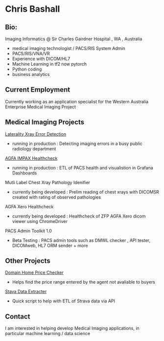 # Chris Bashall 

## Bio:
Imaging Informatics @ Sir Charles Gairdner Hospital , WA , Australia
- medical imaging technologist / PACS/RIS System Admin
- PACS/RIS/VNA/VR
- Experience with DICOM/HL7
- Machine Learning in tf2 now pytorch
- Python coding
- business analytics


## Current Employment

Currently working as an application specialist for the Western Australia Enterprise Medical Imaging Project

## Medical Imaging Projects


[Laterality Xray Error Detection](https://github.com/bashallc/ML_Laterality/)
- running in production : Detecting imaging errors in a busy public radiology department

[AGFA IMPAX Healthcheck](https://github.com/bashallc/IMPAX-Healthcheck)
- running in production : ETL of PACS health and visualistion in Grafana Dashboards

Mutli Label Chest Xray Pathology Idenifier
- currently being developed : Prelim reading of chest xrays with DICOMSR created with rating of observed pathologies

AGFA Xero Healthcheck
- currently being developed : Healthcheck of ZFP AGFA Xero dicom viewer using ChromeDriver

PACS Admin Toolkit 1.0
- Beta Testing : PACS admin tools such as DMWL checker , API tester, DICOMweb, HL7 ORM sender + more

## Other Projects

[Domain Home Price Checker](https://github.com/bashallc/Domain_Home_PriceGuide)
- Helps find the price range entered by the agent not avaliable to buyers

[Stava Data Extracter](https://github.com/bashallc/Strava__to_CSV)
- Quick script to help with ETL of Strava data via API 

## Contact

I am interested in helping develop Medical Imaging applications, in particular machine learning / data science
